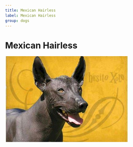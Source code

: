```yaml
---
title: Mexican Hairless
label: Mexican Hairless
group: dogs
---
```


# Mexican Hairless

![Mexican Hairless](/assets/images/Mexican_hairless/image.jpg "Mexican Hairless")